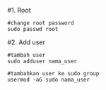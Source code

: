 #1. Root
```
#change root password
sudo passwd root
```

#2. Add user
```
#tambah user
sudo adduser nama_user

#tambahkan user ke sudo group
usermod -aG sudo nama_user

```